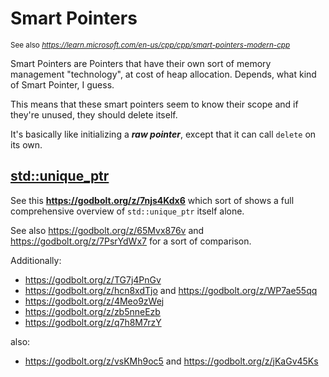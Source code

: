 # Smart Pointers

<sub>See also _<a>https://learn.microsoft.com/en-us/cpp/cpp/smart-pointers-modern-cpp</a>_</sub>

Smart Pointers are Pointers that have their own sort of memory management "technology", at cost of heap allocation. Depends, what kind of Smart Pointer, I guess.

This means that these smart pointers seem to know their scope and if they're unused, they should delete itself.

It's basically like initializing a _**raw pointer**_, except that it can call ``delete`` on its own.


## [**std::unique_ptr**](https://en.cppreference.com/w/cpp/memory/unique_ptr.html)

See this **<a>https://godbolt.org/z/7njs4Kdx6</a>** which sort of shows a full comprehensive overview of ``std::unique_ptr`` itself alone.

See also https://godbolt.org/z/65Mvx876v and https://godbolt.org/z/7PsrYdWx7 for a sort of comparison.


Additionally:

* https://godbolt.org/z/TG7j4PnGv
* https://godbolt.org/z/hcn8xdTjo and https://godbolt.org/z/WP7ae55qq
* https://godbolt.org/z/4Meo9zWej
* https://godbolt.org/z/zb5nneEzb
* https://godbolt.org/z/q7h8M7rzY


also:

* https://godbolt.org/z/vsKMh9oc5 and https://godbolt.org/z/jKaGv45Ks
